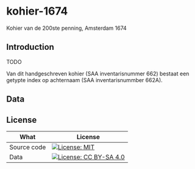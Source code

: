 # kohier-1674
Kohier van de 200ste penning, Amsterdam 1674

## Introduction

TODO

Van dit handgeschreven kohier (SAA inventarisnummer 662) bestaat een getypte index op achternaam (SAA inventarisnummber 662A).


## Data

## License

| What        | License                                                                                                                                           |
| ----------- | ------------------------------------------------------------------------------------------------------------------------------------------------- |
| Source code | [![License: MIT](https://img.shields.io/badge/License-MIT-yellow.svg)](https://opensource.org/licenses/MIT)                                       |
| Data        | [![License: CC BY-SA 4.0](https://img.shields.io/badge/License-CC%20BY--SA%204.0-lightgrey.svg)](https://creativecommons.org/licenses/by-sa/4.0/) |







